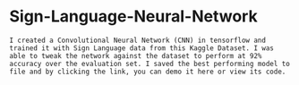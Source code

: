 # Sign-Language-Neural-Network
 	I created a Convolutional Neural Network (CNN) in tensorflow and trained it with Sign Language data from this Kaggle Dataset. I was able to tweak the network against the dataset to perform at 92% accuracy over the evaluation set. I saved the best performing model to file and by clicking the link, you can demo it here or view its code.
